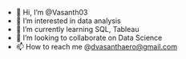 - 👋 Hi, I’m @Vasanth03
- 👀 I’m interested in data analysis
- 🌱 I’m currently learning SQL, Tableau
- 💞️ I’m looking to collaborate on Data Science
- 📫 How to reach me @dvasanthaero@gmail.com

<!---
Vasanth03/Vasanth03 is a ✨ special ✨ repository because its `README.md` (this file) appears on your GitHub profile.
You can click the Preview link to take a look at your changes.
--->
